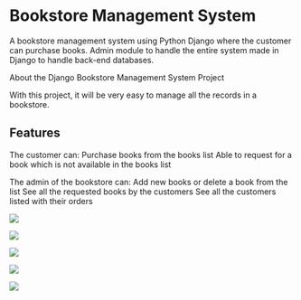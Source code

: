 # Bookstore Management System

A bookstore management system using Python Django where the customer can purchase books.  Admin module to handle the entire system made in Django to handle back-end databases.

About the Django Bookstore Management System Project

With this project, it will be very easy to manage all the records in a bookstore.  

## Features

The customer can:
Purchase books from the books list
Able to request for a book which is not available in the books list

The admin of the bookstore can:
Add new books or delete a book from the list
See all the requested books by the customers
See all the customers listed with their orders


![](/ScreenShot1/.png)

![](/ScreenShot2/.png)

![](/ScreenShot3/.png)

![](/ScreenShot4/.png)

![](/ScreenShot5/.png)
